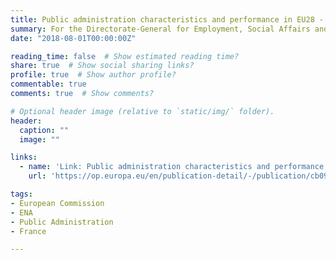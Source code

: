 ```yaml
---
title: Public administration characteristics and performance in EU28 - France - Study
summary: For the Directorate-General for Employment, Social Affairs and Inclusion (European Commission) 
date: "2018-08-01T00:00:00Z"

reading_time: false  # Show estimated reading time?
share: true  # Show social sharing links?
profile: true  # Show author profile?
commentable: true
comments: true  # Show comments?

# Optional header image (relative to `static/img/` folder).
header:
  caption: ""
  image: ""

links:
  - name: 'Link: Public administration characteristics and performance in EU28 - France - Study'
    url: 'https://op.europa.eu/en/publication-detail/-/publication/cb0977e5-95fd-11e8-8bc1-01aa75ed71a1/prodSystem-cellar/language-en/format-PDF'

tags:
- European Commission
- ENA
- Public Administration
- France

---
```



